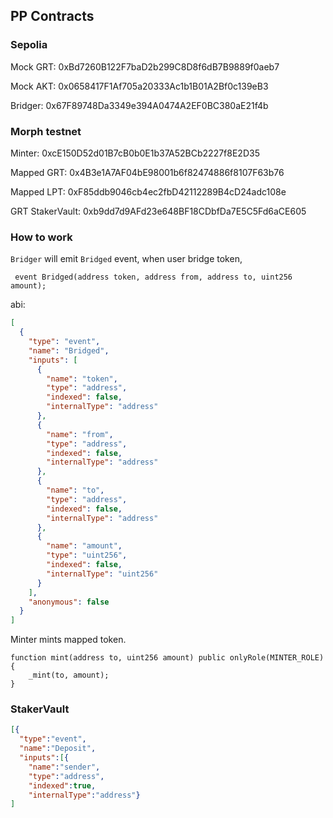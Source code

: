 ## PP Contracts

### Sepolia

Mock GRT: 0xBd7260B122F7baD2b299C8D8f6dB7B9889f0aeb7

Mock AKT: 0x0658417F1Af705a20333Ac1b1B01A2Bf0c139eB3

Bridger: 0x67F89748Da3349e394A0474A2EF0BC380aE21f4b

### Morph testnet

Minter: 0xcE150D52d01B7cB0b0E1b37A52BCb2227f8E2D35

Mapped GRT: 0x4B3e1A7AF04bE98001b6f82474886f8107F63b76

Mapped LPT: 0xF85ddb9046cb4ec2fbD42112289B4cD24adc108e

GRT StakerVault: 0xb9dd7d9AFd23e648BF18CDbfDa7E5C5Fd6aCE605

### How to work

`Bridger` will emit `Bridged` event, when user bridge token,

```solidity
 event Bridged(address token, address from, address to, uint256 amount);
```

abi:

```json
[
  {
    "type": "event",
    "name": "Bridged",
    "inputs": [
      {
        "name": "token",
        "type": "address",
        "indexed": false,
        "internalType": "address"
      },
      {
        "name": "from",
        "type": "address",
        "indexed": false,
        "internalType": "address"
      },
      {
        "name": "to",
        "type": "address",
        "indexed": false,
        "internalType": "address"
      },
      {
        "name": "amount",
        "type": "uint256",
        "indexed": false,
        "internalType": "uint256"
      }
    ],
    "anonymous": false
  }
]
```

Minter mints mapped token.

```solidity
function mint(address to, uint256 amount) public onlyRole(MINTER_ROLE) {
    _mint(to, amount);
}
```

### StakerVault

```json
[{
  "type":"event",
  "name":"Deposit",
  "inputs":[{
    "name":"sender",
    "type":"address",
    "indexed":true,
    "internalType":"address"}
]
```
